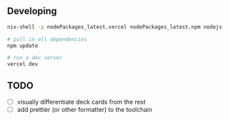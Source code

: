 ## Developing

```bash
nix-shell -p nodePackages_latest.vercel nodePackages_latest.npm nodejs --run $SHELL

# pull in all dependencies
npm update

# run a dev server
vercel dev
```
## TODO

- [ ] visually differentiate deck cards from the rest
- [ ] add prettier (or other formatter) to the toolchain
